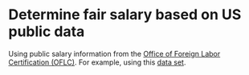 # Determine fair salary based on US public data

Using public salary information from the [Office of Foreign Labor Certification (OFLC)](https://www.foreignlaborcert.doleta.gov/performancedata.cfm). For example, using this [data set]( https://www.foreignlaborcert.doleta.gov/docs/Performance_Data/Disclosure/FY15-FY16/PERM_Disclosure_Data_FY16.xlsx).

